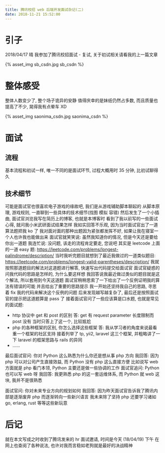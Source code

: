 ```yaml
---
title: 腾讯校招 web 后端开发面试杂记(二)
date: 2018-11-21 15:52:00
---
```

# 引子

2018/04/17 晴 
我参加了腾讯校招面试 - 复试, 关于初试相关请看我的上一篇文章

{% asset_img sb_csdn.jpg sb_csdn %}

# 整体感受

整体人数变少了, 整个场子诡异的安静
值得庆幸的是妹纸仍然占多数, 而且质量也提高了不少, 晃得我有点晕车 XD

{% asset_img saonima_csdn.jpg saonima_csdn %}

# 面试
## 流程

基本流程和初试一样, 唯一不同的是面试环节, 过程大概用时 35 分钟, 比初试聊得久

## 技术细节

可能是面试官也很喜欢电子游戏的缘故吧, 我们是从游戏辅助脚本聊起的
从脚本原理, 游戏规则, 一直聊到一些具体的技术细节(找图 模拟 容错)
然后发生了一个小插曲, 面试官浏览我写在简历上的博客, 也就是本博客时
看到了我以前写的一些面试心得, 就问我小米武研面试结果怎样
我如实回答不乐观, 因为当时面试官出了一道算法题把我 ko 了
我对面对面的那种出题因为紧张都发挥不好, 如果让我在寝室一个人也许我也能做出来
面试官就笑笑说: 虽然我知道你的情况, 但是今天还是要给你出一道题
我连忙说: 没问题, 该走的流程肯定要走, 您说吧
其实是 leetcode 上面的一道 easy 题:
https://leetcode.com/problems/longest-palindrome/description/
当时我听完题目就想到了最近我做过的一道类似题目:
https://leetcode.com/problems/longest-valid-parentheses/description/
我就按照那道题目的解法对这道题进行解答, 快速写出代码提交给面试官
面试官疑惑的问我代码的思路是怎样的, 为什么要这样想
我回答说我最近做过类似的题目就是这个解法, 所以套用到今天这道题
面试官稍稍思索了一下给出了一个反例证明我的算法有错误的可能
并且给出了重要的思路提示
我一开始还坚持我自己的思路, 寻思着 fix 我的代码来解决这个反例的问题
后来发现越写越复杂了, 最后还是按照面试官的提示把这道题算是 pass 了
接着面试官问了一些应该算是口水题, 也就是常见的面试题:

* http 协议中 get 和 post 的区别
	答: get 有 request parameter 长度限制而 post 没有
	当时只答上了这一个, 比较尴尬
* php 的各种框架的区别, 你怎么选择这些框架
	答: 我从学习者的角度来说最看重一个框架的社区支持
	接着列举了 tp, yii2, laravel 这三个框架, 并粗略讲了一下 laravel 的框架思路与 rails 的异同
* ......

最后面试官问: 你对 Python 这么熟悉为什么你还是想从事 php 方向
我回答: 因为 php 可以对公司产生直接效益, 而 Python 没有 php 这么直接方便
比如说写 web 方面就是 php 看门本领, Python 主要还是做一些协调的工作
面试官追问: Python 也可以写 web 呀
我回答: 我更熟悉 php 的这一套运维体系, 而 Python 就 web 这块, 我并不是很熟悉

面试官问: 你对未来专业方向的规划如何
我回答: 因为昨天面试官告诉我了腾讯内部是逐渐废弃 php 而逐渐转向一些新兴语言
我未来除了坚持 php 还要学习诸如 go, erlang, rust 等等这些新玩意

# 后记

就在本文写成之时收到了腾讯发来的 hr 面试邀请, 时间是今天 (18/04/19) 下午
在网上也查阅了各种说法, 也许对我而言稳如老狗就是最好的决战精神
